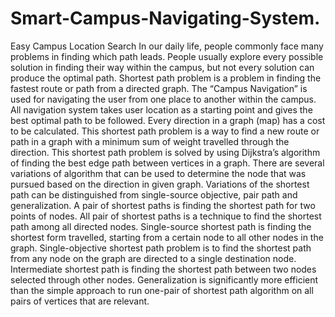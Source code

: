 # Smart-Campus-Navigating-System.
Easy Campus Location Search
In our daily life, people commonly face many problems in finding which path leads. People usually explore every possible solution in finding their way within the campus, but not every solution can produce the optimal path. Shortest path problem is a problem in finding the fastest route or path from a directed graph. The “Campus Navigation” is used for navigating the user from one place to another within the campus. All navigation system takes user location as a starting point and gives the best optimal path to be followed. Every direction in a graph (map) has a cost to be calculated. This shortest path problem is a way to find a new route or path in a graph with a minimum sum of weight travelled through the direction. This shortest path problem is solved by using Dijkstra’s algorithm of finding the best edge path between vertices in a graph. There are several variations of algorithm that can be used to determine the node that was pursued based on the direction in given graph.
Variations of the shortest path can be distinguished from single-source objective, pair path and generalization. A pair of shortest paths is finding the shortest path for two points of nodes. All pair of shortest paths is a technique to find the shortest path among all directed nodes. Single-source shortest path is finding the shortest form travelled, starting from a certain node to all other nodes in the graph.
Single-objective shortest path problem is to find the shortest path from any node on the graph are directed to a single destination node. Intermediate shortest path is finding the shortest path between two nodes selected through other nodes. Generalization is significantly more efficient than the simple approach to run one-pair of shortest path algorithm on all pairs of vertices that are relevant.